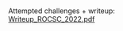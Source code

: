 #
Attempted challenges + writeup:\
[Writeup_ROCSC_2022.pdf](https://github.com/Andrefty/ROCSC2022/files/10467497/Writeup_ROCSC_2022.pdf)
